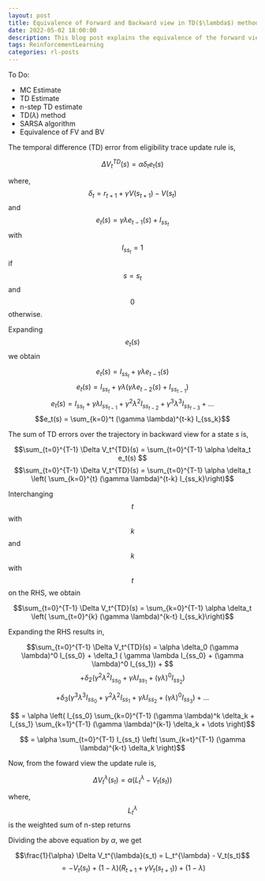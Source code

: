 ```yaml
---
layout: post
title: Equivalence of Forward and Backward view in TD($\lambda$) method (Incomplete Blog) 
date: 2022-05-02 18:00:00
description: This blog post explains the equivalence of the forward view and the backward view in the Temporal Difference ($\lambda$) method. The same holds true for generalized advantage estimation.
tags: ReinforcementLearning
categories: rl-posts
---
```

To Do:

* MC Estimate
* TD Estimate
* n-step TD estimate
* TD($\lambda$) method
* SARSA algorithm
* Equivalence of FV and BV

The temporal difference (TD) error from eligibility trace update rule is,

$$ \Delta V_t^{TD}(s) = \alpha \delta_t e_t(s) $$

where, $$\delta_t = r_{t+1} + \gamma V(s_{t+1}) - V(s_t)$$ and $$e_t(s) = \gamma \lambda e_{t-1}(s) + I_{ss_t}$$ with $$I_{ss_t} = 1$$ if $$s=s_t$$ and $$0$$ otherwise.

Expanding $$e_t(s)$$ we obtain

$$e_t(s) = I_{ss_t} + \gamma \lambda e_{t-1}(s)$$
$$e_t(s) = I_{ss_t} + \gamma \lambda \left(\gamma \lambda e_{t-2}(s) + I_{ss_{t-1}}\right)$$
$$e_t(s) = I_{ss_t} + \gamma \lambda  I_{ss_{t-1}} + \gamma^2 \lambda^2 I_{ss_{t-2}} + \gamma^3 \lambda^3 I_{ss_{t-3}} + \dots$$
$$e_t(s) = \sum_{k=0}^t (\gamma \lambda)^{t-k} I_{ss_k}$$

The sum of TD errors over the trajectory in backward view for a state $s$ is,

$$\sum_{t=0}^{T-1} \Delta V_t^{TD}(s) = \sum_{t=0}^{T-1} \alpha \delta_t e_t(s) $$
$$\sum_{t=0}^{T-1} \Delta V_t^{TD}(s) = \sum_{t=0}^{T-1} \alpha \delta_t \left( \sum_{k=0}^{t} (\gamma \lambda)^{t-k} I_{ss_k}\right)$$

Interchanging $$t$$ with $$k$$ and $$k$$ with $$t$$ on the RHS, we obtain

$$\sum_{t=0}^{T-1} \Delta V_t^{TD}(s) =  \sum_{k=0}^{T-1} \alpha \delta_t \left( \sum_{t=0}^{k} (\gamma \lambda)^{k-t} I_{ss_k}\right)$$

Expanding the RHS results in,

$$\sum_{t=0}^{T-1} \Delta V_t^{TD}(s) = \alpha \delta_0 (\gamma \lambda)^0 I_{ss_0} + \delta_1 ( \gamma \lambda I_{ss_0} + (\gamma \lambda)^0 I_{ss_1}) + $$
$$ +  \delta_2 ( \gamma^2 \lambda^2 I_{ss_0} +  \gamma \lambda I_{ss_1} +  (\gamma \lambda)^0 I_{ss_2}) $$

$$  +  \delta_3 ( \gamma^3 \lambda^3 I_{ss_0} +  \gamma^2 \lambda^2 I_{ss_1} +  \gamma \lambda I_{ss_2} + (\gamma \lambda)^0 I_{ss_3}) + \dots$$

 $$ = \alpha \left( I_{ss_0} \sum_{k=0}^{T-1} (\gamma \lambda)^k \delta_k +  I_{ss_1} \sum_{k=1}^{T-1} (\gamma \lambda)^{k-1} \delta_k + \dots \right)$$

 $$ = \alpha \sum_{t=0}^{T-1} I_{ss_t} \left( \sum_{k=t}^{T-1} (\gamma \lambda)^{k-t} \delta_k \right)$$

Now, from the foward view the update rule is,

$$\Delta V_t^{\lambda}(s_t) = \alpha (L_t^{\lambda} - V_t(s_t)) $$

where, $$L_t^{\lambda}$$ is the weighted sum of n-step returns

Dividing the above equation by $\alpha$, we get

$$\frac{1}{\alpha} \Delta V_t^{\lambda}(s_t) = L_t^{\lambda} - V_t(s_t)$$
$$ = - V_t(s_t) + (1-\lambda) (R_{t+1} + \gamma V_t(s_{t+1})) + (1-\lambda)$$
